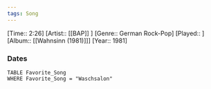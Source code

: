 ```yaml
---
tags: Song  
---
```

[Time:: 2:26]
[Artist:: [[BAP]] ]
[Genre:: German Rock-Pop]
[Played:: ]
[Album:: [[Wahnsinn (1981)]]]
[Year:: 1981]
### Dates
````dataview
TABLE Favorite_Song
WHERE Favorite_Song = "Waschsalon"
````